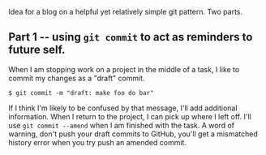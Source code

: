 Idea for a blog on a helpful yet relatively simple git pattern. Two parts.

## Part 1 -- using `git commit` to act as reminders to future self.

When I am stopping work on a project in the middle of a task, I like to commit my changes as a "draft" commit. 

```
$ git commit -m "draft: make foo do bar"
```

If I think I'm likely to be confused by that message, I'll add additional information. When I return to the project, I can pick up where I left off. I'll use `git commit --amend` when I am finished with the task. A word of warning, don't push your draft commits to GitHub, you'll get a mismatched history error when you try push an amended commit. 